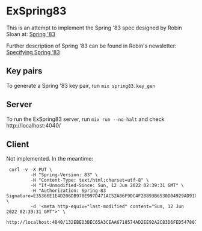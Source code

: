 # ExSpring83

This is an attempt to implement the Spring '83 spec designed by Robin Sloan at: [Spring '83](https://github.com/robinsloan/spring-83-spec/blob/main/draft-20220609.md)

Further description of Spring '83 can be found in Robin's newsletter: [Specifying Spring ‘83](https://www.robinsloan.com/lab/specifying-spring-83/)

## Key pairs

To generate a Spring '83 key pair, run `mix spring83.key_gen`

## Server

To run the ExSpring83 server, run `mix run --no-halt` and check http://localhost:4040/

## Client

Not implemented.  In the meantime:

```
 curl -v -X PUT \
         -H "Spring-Version: 83" \
         -H "Content-Type: text/html;charset=utf-8" \
         -H "If-Unmodified-Since: Sun, 12 Jun 2022 02:39:31 GMT" \
         -H "Authorization: Spring-83 Signature=E35366E1E4D206DB978E997D471AC52A86F9DC4F28893B6530D04929AD9102A866789C3DBE7F221C88D76CDA4553E57F6E7024608906736EDBF229583F1DBE05" \
         -d '<meta http-equiv="last-modified" content="Sun, 12 Jun 2022 02:39:31 GMT">' \
         http://localhost:4040/132EBED3BEC65A3CEAA6718574AD2EE92A2C83D6FED547807E7DC9492624F31F
           
```
